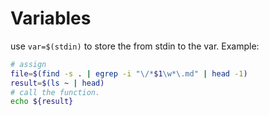 # Variables
use `var=$(stdin)` to store the from stdin to the var.
Example:
```sh
# assign
file=$(find -s . | egrep -i "\/*$1\w*\.md" | head -1)
result=$(ls ~ | head)
# call the function.
echo ${result}
```


